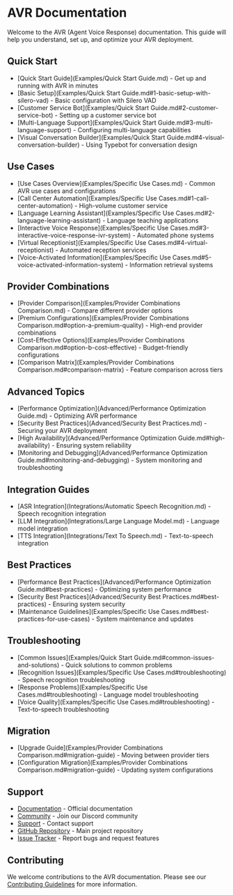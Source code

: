 # AVR Documentation

Welcome to the AVR (Agent Voice Response) documentation. This guide will help you understand, set up, and optimize your AVR deployment.

## Quick Start

- [Quick Start Guide](Examples/Quick Start Guide.md) - Get up and running with AVR in minutes
- [Basic Setup](Examples/Quick Start Guide.md#1-basic-setup-with-silero-vad) - Basic configuration with Silero VAD
- [Customer Service Bot](Examples/Quick Start Guide.md#2-customer-service-bot) - Setting up a customer service bot
- [Multi-Language Support](Examples/Quick Start Guide.md#3-multi-language-support) - Configuring multi-language capabilities
- [Visual Conversation Builder](Examples/Quick Start Guide.md#4-visual-conversation-builder) - Using Typebot for conversation design

## Use Cases

- [Use Cases Overview](Examples/Specific Use Cases.md) - Common AVR use cases and configurations
- [Call Center Automation](Examples/Specific Use Cases.md#1-call-center-automation) - High-volume customer service
- [Language Learning Assistant](Examples/Specific Use Cases.md#2-language-learning-assistant) - Language teaching applications
- [Interactive Voice Response](Examples/Specific Use Cases.md#3-interactive-voice-response-ivr-system) - Automated phone systems
- [Virtual Receptionist](Examples/Specific Use Cases.md#4-virtual-receptionist) - Automated reception services
- [Voice-Activated Information](Examples/Specific Use Cases.md#5-voice-activated-information-system) - Information retrieval systems

## Provider Combinations

- [Provider Comparison](Examples/Provider Combinations Comparison.md) - Compare different provider options
- [Premium Configurations](Examples/Provider Combinations Comparison.md#option-a-premium-quality) - High-end provider combinations
- [Cost-Effective Options](Examples/Provider Combinations Comparison.md#option-b-cost-effective) - Budget-friendly configurations
- [Comparison Matrix](Examples/Provider Combinations Comparison.md#comparison-matrix) - Feature comparison across tiers

## Advanced Topics

- [Performance Optimization](Advanced/Performance Optimization Guide.md) - Optimizing AVR performance
- [Security Best Practices](Advanced/Security Best Practices.md) - Securing your AVR deployment
- [High Availability](Advanced/Performance Optimization Guide.md#high-availability) - Ensuring system reliability
- [Monitoring and Debugging](Advanced/Performance Optimization Guide.md#monitoring-and-debugging) - System monitoring and troubleshooting

## Integration Guides

- [ASR Integration](Integrations/Automatic Speech Recognition.md) - Speech recognition integration
- [LLM Integration](Integrations/Large Language Model.md) - Language model integration
- [TTS Integration](Integrations/Text To Speech.md) - Text-to-speech integration

## Best Practices

- [Performance Best Practices](Advanced/Performance Optimization Guide.md#best-practices) - Optimizing system performance
- [Security Best Practices](Advanced/Security Best Practices.md#best-practices) - Ensuring system security
- [Maintenance Guidelines](Examples/Specific Use Cases.md#best-practices-for-use-cases) - System maintenance and updates

## Troubleshooting

- [Common Issues](Examples/Quick Start Guide.md#common-issues-and-solutions) - Quick solutions to common problems
- [Recognition Issues](Examples/Specific Use Cases.md#troubleshooting) - Speech recognition troubleshooting
- [Response Problems](Examples/Specific Use Cases.md#troubleshooting) - Language model troubleshooting
- [Voice Quality](Examples/Specific Use Cases.md#troubleshooting) - Text-to-speech troubleshooting

## Migration

- [Upgrade Guide](Examples/Provider Combinations Comparison.md#migration-guide) - Moving between provider tiers
- [Configuration Migration](Examples/Provider Combinations Comparison.md#migration-guide) - Updating system configurations

## Support

- [Documentation](https://wiki.agentvoiceresponse.com/) - Official documentation
- [Community](https://discord.gg/DFTU69Hg74) - Join our Discord community
- [Support](mailto:info@agentvoiceresponse.com) - Contact support
- [GitHub Repository](https://github.com/agentvoiceresponse/avr) - Main project repository
- [Issue Tracker](https://github.com/agentvoiceresponse/avr/issues) - Report bugs and request features

## Contributing

We welcome contributions to the AVR documentation. Please see our [Contributing Guidelines](Contributing.md) for more information.

